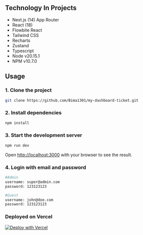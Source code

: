 ## Technology In Projects

- Next.js (14) App Router
- React (18)
- Flowbite React
- Tailwind CSS
- Recharts
- Zustand
- Typescript
- Node v20.15.1
- NPM v10.7.0

## Usage

### 1. Clone the project

```bash
git clone https://github.com/Bima1301/my-dashboard-ticket.git
```

### 2. Install dependencies 

```bash
npm install
```

### 3. Start the development server

```bash
npm run dev
```


Open [http://localhost:3000](http://localhost:3000) with your browser to see the result.

### 4. Login with email and password

```bash
#Admin
username: super@admin.com
password: 123123123

#Guest
username: john@doe.com
password: 123123123
```

### Deployed on Vercel

[![Deploy with Vercel](https://vercel.com/button)](https://my-dashboard-ticket.vercel.app)